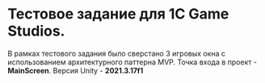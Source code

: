 # Тестовое задание для 1C Game Studios.
В рамках тестового задания было сверстано 3 игровых окна с использованием архитектурного паттерна MVP. Точка входа в проект - <b>MainScreen</b>. Версия Unity - <b>2021.3.17f1</b>